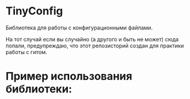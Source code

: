 # TinyConfig
Библиотека для работы с конфигурационными файлами. 

  На тот случай если вы случайно (а другого и быть не может) сюда попали, предупреждаю, что этот репозисторий создан для практики работы с гитом.

# Пример использования библиотеки:
